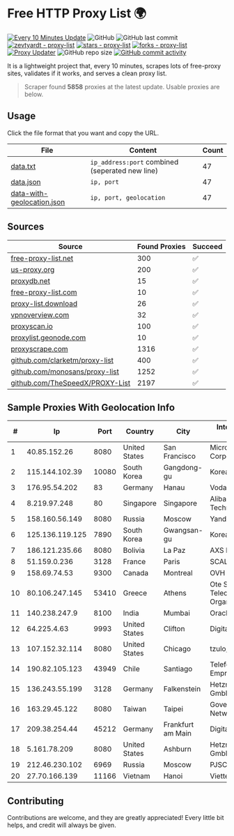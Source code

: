 
# Free HTTP Proxy List 🌍

[![Every 10 Minutes Update](https://github.com/mertguvencli/http-proxy-list/actions/workflows/main.yml/badge.svg?branch=main)](https://github.com/mertguvencli/http-proxy-list/actions/workflows/main.yml)
![GitHub](https://img.shields.io/github/license/mertguvencli/http-proxy-list)
![GitHub last commit](https://img.shields.io/github/last-commit/mertguvencli/http-proxy-list)
[![zevtyardt - proxy-list](https://img.shields.io/static/v1?label=zevtyardt&message=proxy-list&color=blue&logo=github)](https://github.com/zevtyardt/proxy-list "Go to GitHub repo")
[![stars - proxy-list](https://img.shields.io/github/stars/zevtyardt/proxy-list?style=social)](https://github.com/zevtyardt/proxy-list)
[![forks - proxy-list](https://img.shields.io/github/forks/zevtyardt/proxy-list?style=social)](https://github.com/zevtyardt/proxy-list)
[![Proxy Updater](https://github.com/zevtyardt/proxy-list/workflows/Proxy%20Updater/badge.svg)](https://github.com/zevtyardt/proxy-list/actions?query=workflow:"Proxy+Updater")
![GitHub repo size](https://img.shields.io/github/repo-size/zevtyardt/proxy-list)
[![GitHub commit activity](https://img.shields.io/github/commit-activity/m/zevtyardt/proxy-list?logo=commits)](https://github.com/zevtyardt/proxy-list/commits/main)

It is a lightweight project that, every 10 minutes, scrapes lots of free-proxy sites, validates if it works, and serves a clean proxy list.

> Scraper found **5858** proxies at the latest update. Usable proxies are below.

## Usage

Click the file format that you want and copy the URL.

|File|Content|Count|
|----|-------|-----|
|[data.txt](https://raw.githubusercontent.com/mertguvencli/http-proxy-list/main/proxy-list/data.txt)|`ip_address:port` combined (seperated new line)|47|
|[data.json](https://raw.githubusercontent.com/mertguvencli/http-proxy-list/main/proxy-list/data.json)|`ip, port`|47|
|[data-with-geolocation.json](https://raw.githubusercontent.com/mertguvencli/http-proxy-list/main/proxy-list/data-with-geolocation.json)|`ip, port, geolocation`|47|

## Sources

|Source|Found Proxies|Succeed|
|------|-------------|-------|
|[free-proxy-list.net](https://free-proxy-list.net)|300|✅|
|[us-proxy.org](https://www.us-proxy.org)|200|✅|
|[proxydb.net](http://proxydb.net)|15|✅|
|[free-proxy-list.com](https://free-proxy-list.com/?page=&port=&type%5B%5D=http&type%5B%5D=https&up_time=0&search=Search)|10|✅|
|[proxy-list.download](https://www.proxy-list.download/HTTP)|26|✅|
|[vpnoverview.com](https://vpnoverview.com/privacy/anonymous-browsing/free-proxy-servers)|32|✅|
|[proxyscan.io](https://www.proxyscan.io)|100|✅|
|[proxylist.geonode.com](https://proxylist.geonode.com/api/proxy-list?limit=300&page=1&sort_by=lastChecked&sort_type=desc&protocols=http,https)|10|✅|
|[proxyscrape.com](https://api.proxyscrape.com/v2/?request=displayproxies&protocol=http&timeout=10000&country=all&ssl=all&anonymity=all)|1316|✅|
|[github.com/clarketm/proxy-list](https://raw.githubusercontent.com/clarketm/proxy-list/master/proxy-list-raw.txt)|400|✅|
|[github.com/monosans/proxy-list](https://raw.githubusercontent.com/monosans/proxy-list/main/proxies/http.txt)|1252|✅|
|[github.com/TheSpeedX/PROXY-List](https://raw.githubusercontent.com/TheSpeedX/PROXY-List/master/http.txt)|2197|✅|


## Sample Proxies With Geolocation Info

|#|Ip|Port|Country|City|Internet Service Provider|
|-|--|----|-------|----|-------------------------|
|1|40.85.152.26|8080|United States|San Francisco|Microsoft Corporation|
|2|115.144.102.39|10080|South Korea|Gangdong-gu|Korea Telecom|
|3|176.95.54.202|83|Germany|Hanau|Vodafone GmbH|
|4|8.219.97.248|80|Singapore|Singapore|Alibaba (US) Technology Co., Ltd.|
|5|158.160.56.149|8080|Russia|Moscow|Yandex.Cloud LLC|
|6|125.136.119.125|7890|South Korea|Gwangsan-gu|Korea Telecom|
|7|186.121.235.66|8080|Bolivia|La Paz|AXS Bolivia S. A.|
|8|51.159.0.236|3128|France|Paris|SCALEWAY|
|9|158.69.74.53|9300|Canada|Montreal|OVH SAS|
|10|80.106.247.145|53410|Greece|Athens|Ote SA (Hellenic Telecommunications Organisation)|
|11|140.238.247.9|8100|India|Mumbai|Oracle Corporation|
|12|64.225.4.63|9993|United States|Clifton|DigitalOcean, LLC|
|13|107.152.32.114|8080|United States|Chicago|tzulo, inc.|
|14|190.82.105.123|43949|Chile|Santiago|Telefonica Empresas|
|15|136.243.55.199|3128|Germany|Falkenstein|Hetzner Online GmbH|
|16|163.29.45.122|8080|Taiwan|Taipei|Government Service Network|
|17|209.38.254.44|45212|Germany|Frankfurt am Main|DigitalOcean, LLC|
|18|5.161.78.209|8080|United States|Ashburn|Hetzner Online GmbH|
|19|212.46.230.102|6969|Russia|Moscow|PJSC "Vimpelcom"|
|20|27.70.166.139|11166|Vietnam|Hanoi|Viettel Group|



## Contributing

Contributions are welcome, and they are greatly appreciated! Every
little bit helps, and credit will always be given.

